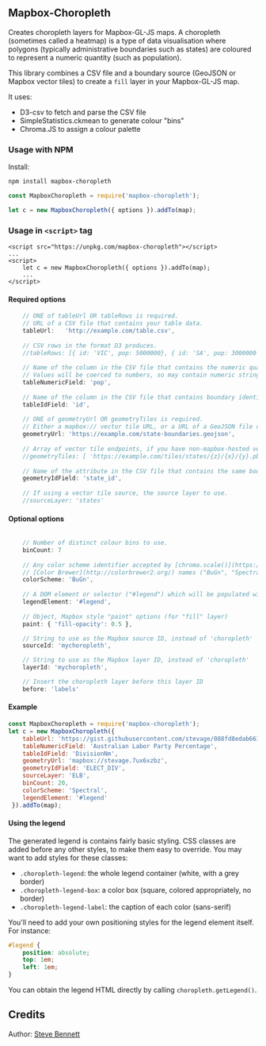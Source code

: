 ## Mapbox-Choropleth

Creates choropleth layers for Mapbox-GL-JS maps. A choropleth (sometimes called a heatmap) is a type of data visualisation where polygons (typically administrative boundaries such as states) are coloured to represent a numeric quantity (such as population). 

This library combines a CSV file and a boundary source (GeoJSON or Mapbox vector tiles) to create a `fill` layer in your Mapbox-GL-JS map.

It uses: 

* D3-csv to fetch and parse the CSV file
* SimpleStatistics.ckmean to generate colour "bins"
* Chroma.JS to assign a colour palette

### Usage with NPM

Install: 

```bash
npm install mapbox-choropleth
```

```js
const MapboxChoropleth = require('mapbox-choropleth');

let c = new MapboxChoropleth({ options }).addTo(map);
```

### Usage in `<script>` tag

    <script src="https://unpkg.com/mapbox-choropleth"></script>
    ...
    <script>
        let c = new MapboxChoropleth({ options }).addTo(map);
        ...
    </script>


#### Required options

```js
    // ONE of tableUrl OR tableRows is required.
    // URL of a CSV file that contains your table data.
    tableUrl:   'http://example.com/table.csv',
    
    // CSV rows in the format D3 produces.
    //tableRows: [{ id: 'VIC', pop: 5000000}, { id: 'SA', pop: 3000000 }, ...],
    
    // Name of the column in the CSV file that contains the numeric quantity to be visualised.
    // Values will be coerced to numbers, so may contain numeric strings ("3.5").
    tableNumericField: 'pop',
    
    // Name of the column in the CSV file that contains boundary identifiers
    tableIdField: 'id',
    
    // ONE of geometryUrl OR geometryTiles is required.
    // Either a mapbox:// vector tile URL, or a URL of a GeoJSON file containing the boundary geometry.
    geometryUrl: 'https://example.com/state-boundaries.geojson',
    
    // Array of vector tile endpoints, if you have non-mapbox-hosted vector tiles.
    //geometryTiles: [ 'https://example.com/tiles/states/{z}/{x}/{y}.pbf' ],
    
    // Name of the attribute in the CSV file that contains the same boundary identifiers as tableIdField
    geometryIdField: 'state_id',   
    
    // If using a vector tile source, the source layer to use.
    //sourceLayer: 'states'
```

#### Optional options

```js
    
    // Number of distinct colour bins to use.
    binCount: 7         
    
    // Any color scheme identifier accepted by [chroma.scale()](https://gka.github.io/chroma.js/#chroma-scale), including 
    // [Color Brewer](http://colorbrewer2.org/) names ("BuGn", "Spectral") and arrays (['blue', 'white', 'red']).
    colorScheme: 'BuGn',
    
    // A DOM element or selector ("#legend") which will be populated with a legend.
    legendElement: '#legend',    
    
    // Object, Mapbox style "paint" options (for "fill" layer)
    paint: { 'fill-opacity': 0.5 },

    // String to use as the Mapbox source ID, instead of 'choropleth'
    sourceId: 'mychoropleth',

    // String to use as the Mapbox layer ID, instead of 'choropleth'
    layerId: 'mychoropleth',

    // Insert the choropleth layer before this layer ID
    before: 'labels'
```

#### Example

```js
const MapboxChoropleth = require('mapbox-choropleth');
let c = new MapboxChoropleth({ 
    tableUrl: 'https://gist.githubusercontent.com/stevage/088fd8edab66157e1a307f521e38ecca/raw/46d01d54a7d95cac1ad88347aa910b5de3946b3e/elb.csv',
    tableNumericField: 'Australian Labor Party Percentage',
    tableIdField: 'DivisionNm',
    geometryUrl: 'mapbox://stevage.7ux6xzbz',
    geometryIdField: 'ELECT_DIV',
    sourceLayer: 'ELB',
    binCount: 20,
    colorScheme: 'Spectral',
    legendElement: '#legend'
 }).addTo(map);
```

#### Using the legend

The generated legend is contains fairly basic styling. CSS classes are added before any other styles, to make them easy to override. You may want to add styles for these classes:

* `.choropleth-legend`: the whole legend container (white, with a grey border)
* `.choropleth-legend-box`: a color box (square, colored appropriately, no border)
* `.choropleth-legend-label`: the caption of each color (sans-serif)

You'll need to add your own positioning styles for the legend element itself. For instance:

```css
#legend { 
    position: absolute;
    top: 1em;
    left: 1em;
}
```

You can obtain the legend HTML directly by calling `choropleth.getLegend()`.

## Credits

Author: [Steve Bennett](https://github.com/stevage)
